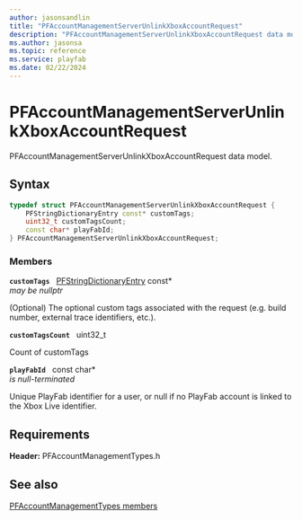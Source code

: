 ```yaml
---
author: jasonsandlin
title: "PFAccountManagementServerUnlinkXboxAccountRequest"
description: "PFAccountManagementServerUnlinkXboxAccountRequest data model."
ms.author: jasonsa
ms.topic: reference
ms.service: playfab
ms.date: 02/22/2024
---
```


# PFAccountManagementServerUnlinkXboxAccountRequest  

PFAccountManagementServerUnlinkXboxAccountRequest data model.  

## Syntax  
  
```cpp
typedef struct PFAccountManagementServerUnlinkXboxAccountRequest {  
    PFStringDictionaryEntry const* customTags;  
    uint32_t customTagsCount;  
    const char* playFabId;  
} PFAccountManagementServerUnlinkXboxAccountRequest;  
```
  
### Members  
  
**`customTags`** &nbsp; [PFStringDictionaryEntry](../../pftypes/structs/pfstringdictionaryentry.md) const*  
*may be nullptr*  
  
(Optional) The optional custom tags associated with the request (e.g. build number, external trace identifiers, etc.).
  
**`customTagsCount`** &nbsp; uint32_t  
  
Count of customTags
  
**`playFabId`** &nbsp; const char*  
*is null-terminated*  
  
Unique PlayFab identifier for a user, or null if no PlayFab account is linked to the Xbox Live identifier.
  
  
## Requirements  
  
**Header:** PFAccountManagementTypes.h
  
## See also  
[PFAccountManagementTypes members](../pfaccountmanagementtypes_members.md)  

  
  
